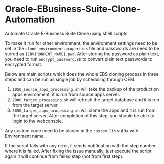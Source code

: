 # Oracle-EBusiness-Suite-Clone-Automation
Automate Oracle E-Business Suite Clone using shell scripts


To make it run for other environment, the environment settings need to be set in the `clone_environment.properties` file and passwords are need to be stored  as `{ENVIRONMENT_NAME}.pwd`. After storing the password as plain text, you need to run `encrypt_password.sh` to convert plain text passwords to encrypted format. 

Below are main scripts which does the whole EBS cloning process in three steps and can be run as single job by scheduling through OEM. 

1. `1050_source_apps_processing.sh` will take the backup of the production apps environment, it is run from source apps server. 
2. `2000_target_processing.sh` will refresh the target database and it is run from the target server. 
3. `3050_target_apps_processing.sh` will clone the apps and it is run from the target server. After completion of this step, you should be able to login to the webconsole. 

Any custom code need to be placed in the `custom_lib` suffix with Environment name. 

If the script fails with any error, it sends notification with the step number where it is failed. After fixing the issue manually, just execute the script again it will continue from failed step (not from first step). 
